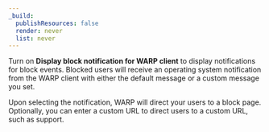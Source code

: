 ```yaml
---
_build:
  publishResources: false
  render: never
  list: never
---
```


Turn on **Display block notification for WARP client** to display notifications for block events. Blocked users will receive an operating system notification from the WARP client with either the default message or a custom message you set.

Upon selecting the notification, WARP will direct your users to a block page. Optionally, you can enter a custom URL to direct users to a custom URL, such as support.
